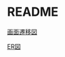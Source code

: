 # README

[画面遷移図](https://www.figma.com/file/dQr5aXVAyWYFoFQ8jsX1Fx/%E7%A0%94%E4%BF%AE?node-id=0%3A1)

[ER図](https://app.diagrams.net/?src=about#G1HgwkGgTyegDilh8vuF_iRsxrVIbTVTds)